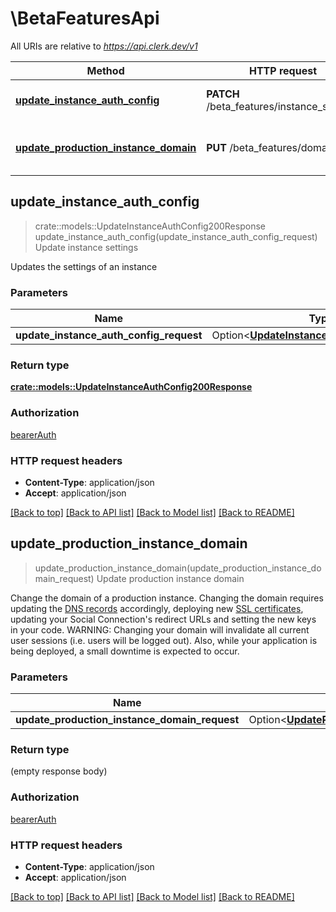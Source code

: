 # \BetaFeaturesApi

All URIs are relative to *https://api.clerk.dev/v1*

Method | HTTP request | Description
------------- | ------------- | -------------
[**update_instance_auth_config**](BetaFeaturesApi.md#update_instance_auth_config) | **PATCH** /beta_features/instance_settings | Update instance settings
[**update_production_instance_domain**](BetaFeaturesApi.md#update_production_instance_domain) | **PUT** /beta_features/domain | Update production instance domain



## update_instance_auth_config

> crate::models::UpdateInstanceAuthConfig200Response update_instance_auth_config(update_instance_auth_config_request)
Update instance settings

Updates the settings of an instance

### Parameters


Name | Type | Description  | Required | Notes
------------- | ------------- | ------------- | ------------- | -------------
**update_instance_auth_config_request** | Option<[**UpdateInstanceAuthConfigRequest**](UpdateInstanceAuthConfigRequest.md)> |  |  |

### Return type

[**crate::models::UpdateInstanceAuthConfig200Response**](UpdateInstanceAuthConfig_200_response.md)

### Authorization

[bearerAuth](../README.md#bearerAuth)

### HTTP request headers

- **Content-Type**: application/json
- **Accept**: application/json

[[Back to top]](#) [[Back to API list]](../README.md#documentation-for-api-endpoints) [[Back to Model list]](../README.md#documentation-for-models) [[Back to README]](../README.md)


## update_production_instance_domain

> update_production_instance_domain(update_production_instance_domain_request)
Update production instance domain

Change the domain of a production instance.  Changing the domain requires updating the [DNS records](https://clerk.dev/docs/deployments/overview#dns-records) accordingly, deploying new [SSL certificates](https://clerk.dev/docs/deployments/overview#deploy), updating your Social Connection's redirect URLs and setting the new keys in your code.  WARNING: Changing your domain will invalidate all current user sessions (i.e. users will be logged out). Also, while your application is being deployed, a small downtime is expected to occur.

### Parameters


Name | Type | Description  | Required | Notes
------------- | ------------- | ------------- | ------------- | -------------
**update_production_instance_domain_request** | Option<[**UpdateProductionInstanceDomainRequest**](UpdateProductionInstanceDomainRequest.md)> |  |  |

### Return type

 (empty response body)

### Authorization

[bearerAuth](../README.md#bearerAuth)

### HTTP request headers

- **Content-Type**: application/json
- **Accept**: application/json

[[Back to top]](#) [[Back to API list]](../README.md#documentation-for-api-endpoints) [[Back to Model list]](../README.md#documentation-for-models) [[Back to README]](../README.md)

